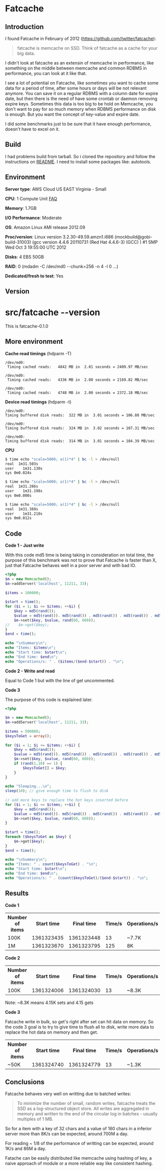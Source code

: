 Fatcache
=============================

Introduction
------------

I found Fatcache in February of 2012 (https://github.com/twitter/fatcache):

> fatcache is memcache on SSD. Think of fatcache as a cache for your big data.

I didn't look at fatcache as an extensin of memcache in performance, like something on the middle between memcache and common RDBMS in performance, you can look at it like that.

I see a lot of potential on Fatcache, like sometimes you want to cache some data for a period of time, after some hours or days will be not relevant anymore. You can save it on a regular RDBMS with a column date for expire date, but then there is the need of have some crontab or daemon removing expire keys. Sometimes this data is too big to be hold on Memcache, you don't want to pay for so much memory when RDBMS performance on disk is enough. But you want the concept of key-value and expire date.

I did some benchmarks just to be sure that it have enough performance, doesn't have to excel on it.

Build
------------

I had problems build from tarball. So i cloned the repository and follow the instructions on [README](https://github.com/twitter/fatcache/blob/master/README.md). I need to install some packages like: autotools.

Environment
------------

**Server type**: AWS Cloud US EAST Virginia - Small

**CPU**: 1 Compute Unit [FAQ](http://aws.amazon.com/ec2/faqs/#What_is_an_EC2_Compute_Unit_and_why_did_you_introduce_it)

**Memory**: 1.7GB

**I/O Performance**: Moderate

**OS**: Amazon Linux AMI release 2012.09

**Proc/version**: Linux version 3.2.30-49.59.amzn1.i686 (mockbuild@gobi-build-31003) (gcc version 4.4.6 20110731 (Red Hat 4.4.6-3) (GCC) ) #1 SMP Wed Oct 3 19:55:00 UTC 2012

**Disks**: 4 EBS 50GB

**RAID**: 0 (mdadm -C /dev/md0 --chunk=256 -n 4 -l 0 ...)

**Dedicated/fresh to test**: Yes

Version
------------

# src/fatcache --version
This is fatcache-0.1.0

More environment
------------

**Cache read timings** (hdparm -T)

```
/dev/md0:
 Timing cached reads:   4842 MB in  2.01 seconds = 2409.97 MB/sec

/dev/md0:
 Timing cached reads:   4336 MB in  2.00 seconds = 2169.82 MB/sec

/dev/md0:
 Timing cached reads:   4748 MB in  2.00 seconds = 2372.18 MB/sec
 ```
 
 **Device read timings** (hdparm -t)
 
 ```
/dev/md0:
 Timing buffered disk reads:  322 MB in  3.01 seconds = 106.88 MB/sec

/dev/md0:
 Timing buffered disk reads:  324 MB in  3.02 seconds = 107.31 MB/sec

/dev/md0:
 Timing buffered disk reads:  314 MB in  3.01 seconds = 104.39 MB/sec
 ```
 
**CPU**

 ```bash
$ time echo "scale=5000; a(1)*4" | bc -l > /dev/null
real  1m31.503s
user	1m31.130s
sys	0m0.024s

$ time echo "scale=5000; a(1)*4" | bc -l > /dev/null
real  1m31.266s
user	1m31.198s
sys	0m0.000s

$ time echo "scale=5000; a(1)*4" | bc -l > /dev/null
real  1m31.369s
user	1m31.210s
sys	0m0.012s
```

Code
------------

**Code 1 - Just write**

With this code md5 time is being taking in consideration on total time, the purpose of this benchmark was not to prove that Fatcache is faster than X, just that Fatcache behaves well in a poor server and with bad IO.

```php
<?php
$m = new Memcached();
$m->addServer('localhost', 11211, 33);
 
$items = 100000;
 
$start = time();
for ($i = 1; $i <= $items; ++$i) {
    $key = md5(rand());
    $value = md5(rand()). md5(rand()) . md5(rand()) . md5(rand()) . md5(rand());
    $m->set($key, $value, rand(60, 600));
//    $m->get($key);
}
$end = time();
 
echo "\nSummary\n";
echo "Items: $items\n";
echo "Start time: $start\n";
echo "End time: $end\n";
echo "Operations/s: " . ($items/($end-$start)) . "\n";
```

**Code 2 - Write and read**

Equal to Code 1 but with the line of get uncommented.

**Code 3**

The purpose of this code is explained later.

```php
<?php
 
$m = new Memcached();
$m->addServer('localhost', 11211, 33);
 
$items = 500000;
$keysToGet = array();
 
for ($i = 1; $i <= $items; ++$i) {
    $key = md5(rand());
    $value = md5(rand()). md5(rand()) . md5(rand()) . md5(rand()) . md5(rand());
    $m->set($key, $value, rand(60, 600));
    if (rand(1,10) == 1) {
        $keysToGet[] = $key;
    }
}
 
echo "Sleeping...\n";
sleep(10); // give enough time to flush to disk
 
// add more keys to replace the hot keys inserted before
for ($i = 1; $i <= $items; ++$i) {
    $key = md5(rand());
    $value = md5(rand()). md5(rand()) . md5(rand()) . md5(rand()) . md5(rand());
    $m->set($key, $value, rand(60, 600));
}
 
$start = time();
foreach ($keysToGet as $key) {
    $m->get($key);
}
$end = time();
 
echo "\nSummary\n";
echo "Items: " . count($keysToGet) . "\n";
echo "Start time: $start\n";
echo "End time: $end\n";
echo "Operations/s: " . (count($keysToGet)/($end-$start)) . "\n";
```

Results
------------

**Code 1**

<table>
  <tr>
    <th>Number of items</th>
    <th>Start time</th>
    <th>Final time</th>
    <th>Time/s</th>
    <th>Operations/s</th>
  </tr>
  <tr>
    <td>100K</td>
    <td>1361323435</td>
    <td>1361323448</td>
    <td>13</td>
    <td>~7.7K</td>
  </tr>
  <tr>
    <td>1M</td>
    <td>1361323670</td>
    <td>1361323795</td>
    <td>125</td>
    <td>8K</td>
  </tr>  
</table>

**Code 2**

<table>
  <tr>
    <th>Number of items</th>
    <th>Start time</th>
    <th>Final time</th>
    <th>Time/s</th>
    <th>Operations/s</th>
  </tr>
  <tr>
    <td>100K</td>
    <td>1361324006</td>
    <td>1361324030</td>
    <td>13</td>
    <td>~8.3K</td>
  </tr>
</table>

Note: ~8.3K means 4.15K sets and 4.15 gets

**Code 3**

Fatcache write in bulk, so get's right after set can hit data on memory. So the code 3 goal is to try to give time to flush all to disk, write more data to replace the hot data on memory and then get.

<table>
  <tr>
    <th>Number of items</th>
    <th>Start time</th>
    <th>Final time</th>
    <th>Time/s</th>
    <th>Operations/s</th>
  </tr>
  <tr>
    <td>~50K</td>
    <td>1361324740</td>
    <td>1361324779</td>
    <td>13</td>
    <td>~1.3K</td>
  </tr>
</table>

Conclusions
------------

Fatcache behaves very well on writting due to batched writes:

> To minimize the number of small, random writes, fatcache treats the SSD as a log-structured object store. All writes are aggregated in memory and written to the end of the circular log in batches - usually multiples of 1 MB.

So for a item with a key of 32 chars and a value of 160 chars in a inferior server more than 8K/s can be expected, around 700M a day.

For reading ~ 1/8 of the performance of writting can be expected, around 1K/s and 86M a day.

Fatache can be easily distributed like memcache using hashing of key, a naive approach of module or a more reliable way like consistent hashing.
